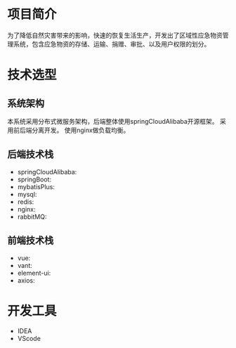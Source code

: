 # 项目简介
为了降低自然灾害带来的影响，快速的恢复生活生产，开发出了区域性应急物资管理系统，包含应急物资的存储、运输、捐赠、审批、以及用户权限的划分。
# 技术选型
## 系统架构
本系统采用分布式微服务架构，后端整体使用springCloudAlibaba开源框架。
采用前后端分离开发。
使用nginx做负载均衡。
## 后端技术栈
- springCloudAlibaba:
- springBoot:
- mybatisPlus:
- mysql:
- redis:
- nginx:
- rabbitMQ:

## 前端技术栈
- vue:
- vant:
- element-ui:
- axios:

# 开发工具
- IDEA
- VScode
